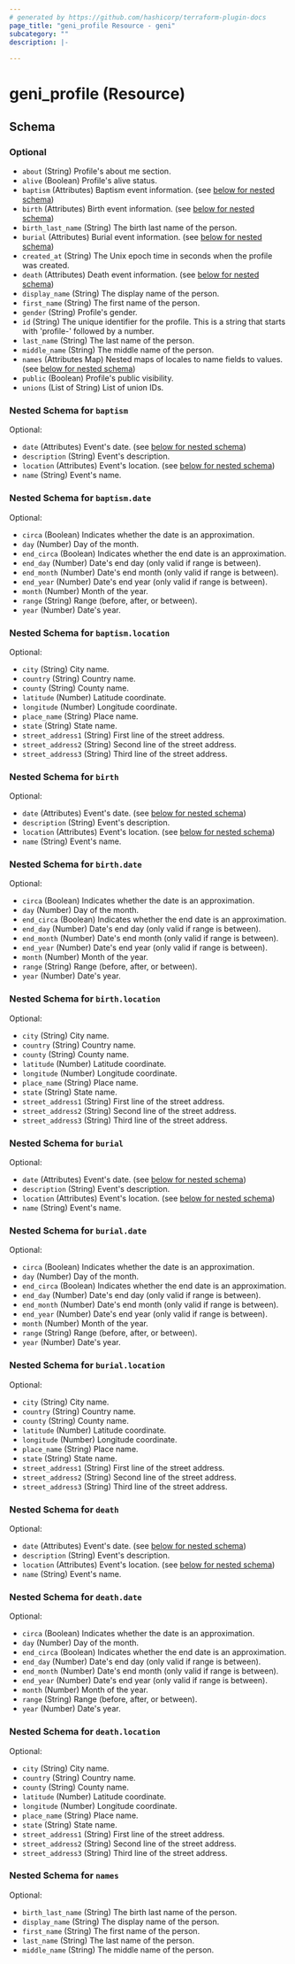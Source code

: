 ```yaml
---
# generated by https://github.com/hashicorp/terraform-plugin-docs
page_title: "geni_profile Resource - geni"
subcategory: ""
description: |-
  
---
```


# geni_profile (Resource)





<!-- schema generated by tfplugindocs -->
## Schema

### Optional

- `about` (String) Profile's about me section.
- `alive` (Boolean) Profile's alive status.
- `baptism` (Attributes) Baptism event information. (see [below for nested schema](#nestedatt--baptism))
- `birth` (Attributes) Birth event information. (see [below for nested schema](#nestedatt--birth))
- `birth_last_name` (String) The birth last name of the person.
- `burial` (Attributes) Burial event information. (see [below for nested schema](#nestedatt--burial))
- `created_at` (String) The Unix epoch time in seconds when the profile was created.
- `death` (Attributes) Death event information. (see [below for nested schema](#nestedatt--death))
- `display_name` (String) The display name of the person.
- `first_name` (String) The first name of the person.
- `gender` (String) Profile's gender.
- `id` (String) The unique identifier for the profile. This is a string that starts with 'profile-' followed by a number.
- `last_name` (String) The last name of the person.
- `middle_name` (String) The middle name of the person.
- `names` (Attributes Map) Nested maps of locales to name fields to values. (see [below for nested schema](#nestedatt--names))
- `public` (Boolean) Profile's public visibility.
- `unions` (List of String) List of union IDs.

<a id="nestedatt--baptism"></a>
### Nested Schema for `baptism`

Optional:

- `date` (Attributes) Event's date. (see [below for nested schema](#nestedatt--baptism--date))
- `description` (String) Event's description.
- `location` (Attributes) Event's location. (see [below for nested schema](#nestedatt--baptism--location))
- `name` (String) Event's name.

<a id="nestedatt--baptism--date"></a>
### Nested Schema for `baptism.date`

Optional:

- `circa` (Boolean) Indicates whether the date is an approximation.
- `day` (Number) Day of the month.
- `end_circa` (Boolean) Indicates whether the end date is an approximation.
- `end_day` (Number) Date's end day (only valid if range is between).
- `end_month` (Number) Date's end month (only valid if range is between).
- `end_year` (Number) Date's end year (only valid if range is between).
- `month` (Number) Month of the year.
- `range` (String) Range (before, after, or between).
- `year` (Number) Date's year.


<a id="nestedatt--baptism--location"></a>
### Nested Schema for `baptism.location`

Optional:

- `city` (String) City name.
- `country` (String) Country name.
- `county` (String) County name.
- `latitude` (Number) Latitude coordinate.
- `longitude` (Number) Longitude coordinate.
- `place_name` (String) Place name.
- `state` (String) State name.
- `street_address1` (String) First line of the street address.
- `street_address2` (String) Second line of the street address.
- `street_address3` (String) Third line of the street address.



<a id="nestedatt--birth"></a>
### Nested Schema for `birth`

Optional:

- `date` (Attributes) Event's date. (see [below for nested schema](#nestedatt--birth--date))
- `description` (String) Event's description.
- `location` (Attributes) Event's location. (see [below for nested schema](#nestedatt--birth--location))
- `name` (String) Event's name.

<a id="nestedatt--birth--date"></a>
### Nested Schema for `birth.date`

Optional:

- `circa` (Boolean) Indicates whether the date is an approximation.
- `day` (Number) Day of the month.
- `end_circa` (Boolean) Indicates whether the end date is an approximation.
- `end_day` (Number) Date's end day (only valid if range is between).
- `end_month` (Number) Date's end month (only valid if range is between).
- `end_year` (Number) Date's end year (only valid if range is between).
- `month` (Number) Month of the year.
- `range` (String) Range (before, after, or between).
- `year` (Number) Date's year.


<a id="nestedatt--birth--location"></a>
### Nested Schema for `birth.location`

Optional:

- `city` (String) City name.
- `country` (String) Country name.
- `county` (String) County name.
- `latitude` (Number) Latitude coordinate.
- `longitude` (Number) Longitude coordinate.
- `place_name` (String) Place name.
- `state` (String) State name.
- `street_address1` (String) First line of the street address.
- `street_address2` (String) Second line of the street address.
- `street_address3` (String) Third line of the street address.



<a id="nestedatt--burial"></a>
### Nested Schema for `burial`

Optional:

- `date` (Attributes) Event's date. (see [below for nested schema](#nestedatt--burial--date))
- `description` (String) Event's description.
- `location` (Attributes) Event's location. (see [below for nested schema](#nestedatt--burial--location))
- `name` (String) Event's name.

<a id="nestedatt--burial--date"></a>
### Nested Schema for `burial.date`

Optional:

- `circa` (Boolean) Indicates whether the date is an approximation.
- `day` (Number) Day of the month.
- `end_circa` (Boolean) Indicates whether the end date is an approximation.
- `end_day` (Number) Date's end day (only valid if range is between).
- `end_month` (Number) Date's end month (only valid if range is between).
- `end_year` (Number) Date's end year (only valid if range is between).
- `month` (Number) Month of the year.
- `range` (String) Range (before, after, or between).
- `year` (Number) Date's year.


<a id="nestedatt--burial--location"></a>
### Nested Schema for `burial.location`

Optional:

- `city` (String) City name.
- `country` (String) Country name.
- `county` (String) County name.
- `latitude` (Number) Latitude coordinate.
- `longitude` (Number) Longitude coordinate.
- `place_name` (String) Place name.
- `state` (String) State name.
- `street_address1` (String) First line of the street address.
- `street_address2` (String) Second line of the street address.
- `street_address3` (String) Third line of the street address.



<a id="nestedatt--death"></a>
### Nested Schema for `death`

Optional:

- `date` (Attributes) Event's date. (see [below for nested schema](#nestedatt--death--date))
- `description` (String) Event's description.
- `location` (Attributes) Event's location. (see [below for nested schema](#nestedatt--death--location))
- `name` (String) Event's name.

<a id="nestedatt--death--date"></a>
### Nested Schema for `death.date`

Optional:

- `circa` (Boolean) Indicates whether the date is an approximation.
- `day` (Number) Day of the month.
- `end_circa` (Boolean) Indicates whether the end date is an approximation.
- `end_day` (Number) Date's end day (only valid if range is between).
- `end_month` (Number) Date's end month (only valid if range is between).
- `end_year` (Number) Date's end year (only valid if range is between).
- `month` (Number) Month of the year.
- `range` (String) Range (before, after, or between).
- `year` (Number) Date's year.


<a id="nestedatt--death--location"></a>
### Nested Schema for `death.location`

Optional:

- `city` (String) City name.
- `country` (String) Country name.
- `county` (String) County name.
- `latitude` (Number) Latitude coordinate.
- `longitude` (Number) Longitude coordinate.
- `place_name` (String) Place name.
- `state` (String) State name.
- `street_address1` (String) First line of the street address.
- `street_address2` (String) Second line of the street address.
- `street_address3` (String) Third line of the street address.



<a id="nestedatt--names"></a>
### Nested Schema for `names`

Optional:

- `birth_last_name` (String) The birth last name of the person.
- `display_name` (String) The display name of the person.
- `first_name` (String) The first name of the person.
- `last_name` (String) The last name of the person.
- `middle_name` (String) The middle name of the person.
